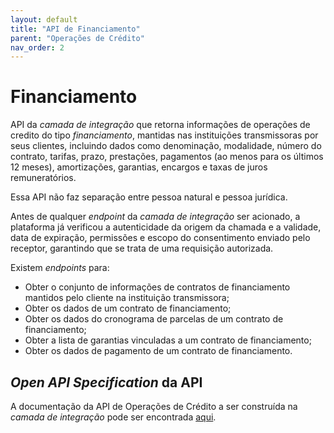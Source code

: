 ```yaml
---
layout: default
title: "API de Financiamento"
parent: "Operações de Crédito"
nav_order: 2
---
```


# Financiamento

API da *camada de integração* que retorna informações de operações de credito do tipo *financiamento*, mantidas nas instituições transmissoras por seus clientes, incluindo dados como denominação, modalidade, número do contrato, tarifas, prazo, prestações, pagamentos (ao menos para os últimos 12 meses), amortizações, garantias, encargos e taxas de juros remuneratórios.

Essa API não faz separação entre pessoa natural e pessoa jurídica.

Antes de qualquer *endpoint* da *camada de integração* ser acionado, a plataforma já verificou a autenticidade da origem da chamada e a validade, data de expiração, permissões e escopo do consentimento enviado pelo receptor, garantindo que se trata de uma requisição autorizada.

Existem *endpoints* para:

- Obter o conjunto de informações de contratos de financiamento mantidos pelo cliente na instituição transmissora;
- Obter os dados de um contrato de financiamento;
- Obter os dados do cronograma de parcelas de um contrato de financiamento;
- Obter a lista de garantias vinculadas a um contrato de financiamento;
- Obter os dados de pagamento de um contrato de financiamento.

## *Open API Specification* da API

A documentação da API de Operações de Crédito a ser construída na *camada de integração* pode ser encontrada [aqui][API-Financiamento].

[API-Financiamento]: ../../../../swagger-ui/index.html?api=en-Financiamento
